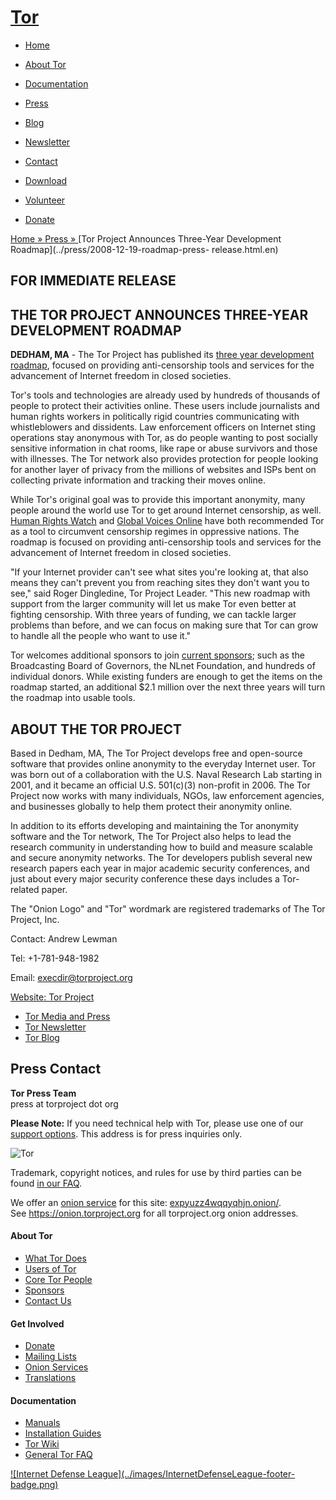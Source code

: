 # [Tor](../index.html.en)

  * [Home](../index.html.en)
  * [About Tor](../about/overview.html.en)
  * [Documentation](../docs/documentation.html.en)
  * [Press](../press/press.html.en)
  * [Blog](https://blog.torproject.org/blog/)
  * [Newsletter](https://newsletter.torproject.org)
  * [Contact](../about/contact.html.en)

  * [Download](../download/download-easy.html.en)
  * [Volunteer](../getinvolved/volunteer.html.en)
  * [Donate](../donate/donate-button.html.en)

[Home » ](../index.html.en) [Press » ](../press/press.html.en) [Tor Project
Announces Three-Year Development Roadmap](../press/2008-12-19-roadmap-press-
release.html.en)

## FOR IMMEDIATE RELEASE

## **THE TOR PROJECT ANNOUNCES THREE-YEAR DEVELOPMENT ROADMAP**

**DEDHAM, MA** \- The Tor Project has published its [three year development
roadmap](../press/presskit/2008-12-19-roadmap-full.pdf), focused on providing
anti-censorship tools and services for the advancement of Internet freedom in
closed societies.

Tor's tools and technologies are already used by hundreds of thousands of
people to protect their activities online. These users include journalists and
human rights workers in politically rigid countries communicating with
whistleblowers and dissidents. Law enforcement officers on Internet sting
operations stay anonymous with Tor, as do people wanting to post socially
sensitive information in chat rooms, like rape or abuse survivors and those
with illnesses. The Tor network also provides protection for people looking
for another layer of privacy from the millions of websites and ISPs bent on
collecting private information and tracking their moves online.

While Tor's original goal was to provide this important anonymity, many people
around the world use Tor to get around Internet censorship, as well. [Human
Rights Watch](http://www.hrw.org/) and [Global Voices
Online](http://globalvoicesonline.org/) have both recommended Tor as a tool to
circumvent censorship regimes in oppressive nations. The roadmap is focused on
providing anti-censorship tools and services for the advancement of Internet
freedom in closed societies.

"If your Internet provider can't see what sites you're looking at, that also
means they can't prevent you from reaching sites they don't want you to see,"
said Roger Dingledine, Tor Project Leader. "This new roadmap with support from
the larger community will let us make Tor even better at fighting censorship.
With three years of funding, we can tackle larger problems than before, and we
can focus on making sure that Tor can grow to handle all the people who want
to use it."

Tor welcomes additional sponsors to join [current
sponsors](../about/sponsors.html.en); such as the Broadcasting Board of
Governors, the NLnet Foundation, and hundreds of individual donors. While
existing funders are enough to get the items on the roadmap started, an
additional $2.1 million over the next three years will turn the roadmap into
usable tools.

## ABOUT THE TOR PROJECT

Based in Dedham, MA, The Tor Project develops free and open-source software
that provides online anonymity to the everyday Internet user. Tor was born out
of a collaboration with the U.S. Naval Research Lab starting in 2001, and it
became an official U.S. 501(c)(3) non-profit in 2006. The Tor Project now
works with many individuals, NGOs, law enforcement agencies, and businesses
globally to help them protect their anonymity online.

In addition to its efforts developing and maintaining the Tor anonymity
software and the Tor network, The Tor Project also helps to lead the research
community in understanding how to build and measure scalable and secure
anonymity networks. The Tor developers publish several new research papers
each year in major academic security conferences, and just about every major
security conference these days includes a Tor-related paper.

The "Onion Logo" and "Tor" wordmark are registered trademarks of The Tor
Project, Inc.

Contact: Andrew Lewman

Tel: +1-781-948-1982

Email: execdir@torproject.org

[Website: Tor Project](https://www.torproject.org/)

  * [Tor Media and Press](../press/press.html.en)
  * [Tor Newsletter](https://newsletter.torproject.org/)
  * [Tor Blog](https://blog.torproject.org/)

## Press Contact

**Tor Press Team**  
press at torproject dot org  

  

**Please Note:** If you need technical help with Tor, please use one of our
[support options](../about/contact.html.en#support). This address is for press
inquiries only.

![Tor](../images/onion.jpg)

Trademark, copyright notices, and rules for use by third parties can be found
[in our FAQ](../docs/trademark-faq.html.en).

We offer an [onion service](https://www.torproject.org/docs/hidden-services)
for this site: [expyuzz4wqqyqhjn.onion/](http://expyuzz4wqqyqhjn.onion/).  
See <https://onion.torproject.org> for all torproject.org onion addresses.

#### About Tor

  * [What Tor Does](../about/overview.html.en)
  * [Users of Tor](../about/torusers.html.en)
  * [Core Tor People](../about/corepeople.html.en)
  * [Sponsors](../about/sponsors.html.en)
  * [Contact Us](../about/contact.html.en)

#### Get Involved

  * [Donate](../donate/donate-foot.html.en)
  * [Mailing Lists](../docs/documentation.html.en#MailingLists)
  * [Onion Services](../docs/onion-services.html.en)
  * [Translations](../getinvolved/translation.html.en)

#### Documentation

  * [Manuals](../docs/tor-manual.html.en)
  * [Installation Guides](../docs/documentation.html.en)
  * [Tor Wiki](https://trac.torproject.org/projects/tor/wiki/)
  * [General Tor FAQ](../docs/faq.html.en)

[![Internet Defense League](../images/InternetDefenseLeague-footer-
badge.png)](https://internetdefenseleague.org/)

